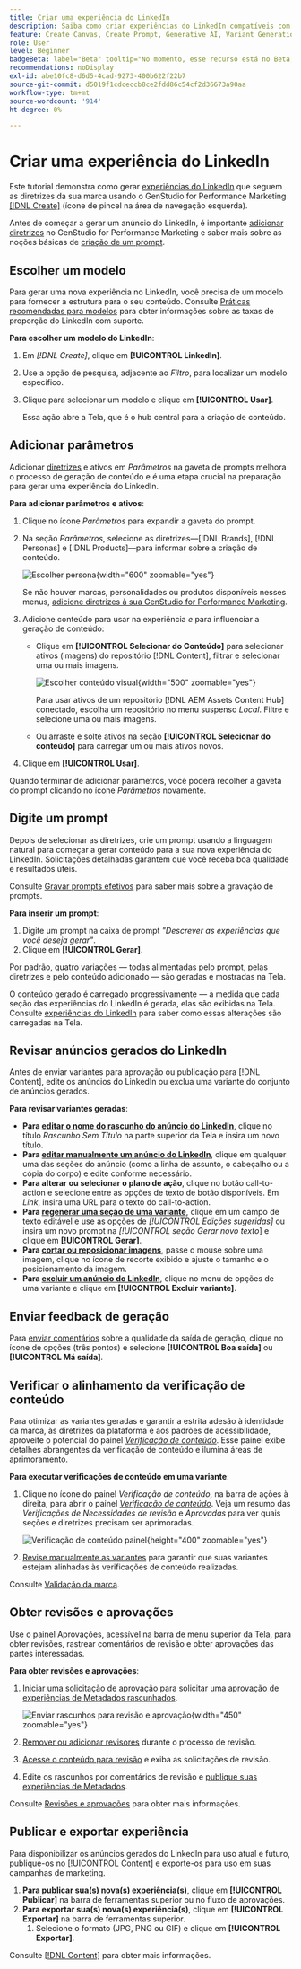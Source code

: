 ```yaml
---
title: Criar uma experiência do LinkedIn
description: Saiba como criar experiências do LinkedIn compatíveis com a marca com o Adobe GenStudio for Performance Marketing.
feature: Create Canvas, Create Prompt, Generative AI, Variant Generation, Content Generation
role: User
level: Beginner
badgeBeta: label="Beta" tooltip="No momento, esse recurso está no Beta, portanto, algumas funcionalidades podem estar limitadas ou sujeitas a alterações."
recommendations: noDisplay
exl-id: abe10fc8-d6d5-4cad-9273-400b622f22b7
source-git-commit: d5019f1cdceccb8ce2fdd86c54cf2d36673a90aa
workflow-type: tm+mt
source-wordcount: '914'
ht-degree: 0%

---
```


# Criar uma experiência do LinkedIn

Este tutorial demonstra como gerar [experiências do LinkedIn](/help/user-guide/create/meta-experiences.md) que seguem as diretrizes da sua marca usando o GenStudio for Performance Marketing [[!DNL Create]](/help/user-guide/create/overview.md) (ícone de pincel na área de navegação esquerda).

Antes de começar a gerar um anúncio do LinkedIn, é importante [adicionar diretrizes](/help/user-guide/guidelines/add-guidelines.md) no GenStudio for Performance Marketing e saber mais sobre as noções básicas de [criação de um prompt](/help/user-guide/effective-prompts.md).

## Escolher um modelo

Para gerar uma nova experiência no LinkedIn, você precisa de um modelo para fornecer a estrutura para o seu conteúdo. Consulte [Práticas recomendadas para modelos](/help/user-guide/content/best-practices-for-templates.md#follow-channel-specific-template-guidelines) para obter informações sobre as taxas de proporção do LinkedIn com suporte.

**Para escolher um modelo do LinkedIn**:

1. Em _[!DNL Create]_, clique em **[!UICONTROL LinkedIn]**.
1. Use a opção de pesquisa, adjacente ao _Filtro_, para localizar um modelo específico.
1. Clique para selecionar um modelo e clique em **[!UICONTROL Usar]**.

   Essa ação abre a Tela, que é o hub central para a criação de conteúdo.

## Adicionar parâmetros

Adicionar [diretrizes](/help/user-guide/guidelines/overview.md) e ativos em _Parâmetros_ na gaveta de prompts melhora o processo de geração de conteúdo e é uma etapa crucial na preparação para gerar uma experiência do LinkedIn.

**Para adicionar parâmetros e ativos**:

1. Clique no ícone _Parâmetros_ para expandir a gaveta do prompt.
1. Na seção _Parâmetros_, selecione as diretrizes—[!DNL Brands], [!DNL Personas] e [!DNL Products]—para informar sobre a criação de conteúdo.

   ![Escolher persona](/help/assets/persona-select.png){width="600" zoomable="yes"}

   Se não houver marcas, personalidades ou produtos disponíveis nesses menus, [adicione diretrizes à sua GenStudio for Performance Marketing](/help/user-guide/guidelines/add-guidelines.md).

1. Adicione conteúdo para usar na experiência *e* para influenciar a geração de conteúdo:
   * Clique em **[!UICONTROL Selecionar do Conteúdo]** para selecionar ativos (imagens) do repositório [!DNL Content], filtrar e selecionar uma ou mais imagens.

     ![Escolher conteúdo visual](/help/assets/content-select-meta.png){width="500" zoomable="yes"}

     Para usar ativos de um repositório [!DNL AEM Assets Content Hub] conectado, escolha um repositório no menu suspenso _Local_. Filtre e selecione uma ou mais imagens.

   * Ou arraste e solte ativos na seção **[!UICONTROL Selecionar do conteúdo]** para carregar um ou mais ativos novos.
1. Clique em **[!UICONTROL Usar]**.

Quando terminar de adicionar parâmetros, você poderá recolher a gaveta do prompt clicando no ícone _Parâmetros_ novamente.

## Digite um prompt

Depois de selecionar as diretrizes, crie um prompt usando a linguagem natural para começar a gerar conteúdo para a sua nova experiência do LinkedIn. Solicitações detalhadas garantem que você receba boa qualidade e resultados úteis.

Consulte [Gravar prompts efetivos](/help/user-guide/effective-prompts.md) para saber mais sobre a gravação de prompts.

**Para inserir um prompt**:

1. Digite um prompt na caixa de prompt _&quot;Descrever as experiências que você deseja gerar&quot;_.
1. Clique em **[!UICONTROL Gerar]**.

Por padrão, quatro variações — todas alimentadas pelo prompt, pelas diretrizes e pelo conteúdo adicionado — são geradas e mostradas na Tela.

O conteúdo gerado é carregado progressivamente — à medida que cada seção das experiências do LinkedIn é gerada, elas são exibidas na Tela. Consulte [experiências do LinkedIn](/help/user-guide/create/linkedin-experiences.md#progressive-loading) para saber como essas alterações são carregadas na Tela.

## Revisar anúncios gerados do LinkedIn

Antes de enviar variantes para aprovação ou publicação para [!DNL Content], edite os anúncios do LinkedIn ou exclua uma variante do conjunto de anúncios gerados.

**Para revisar variantes geradas**:

* **Para [editar o nome do rascunho do anúncio do LinkedIn](/help/user-guide/create/manage-variants.md#change-draft-name)**, clique no título _Rascunho Sem Título_ na parte superior da Tela e insira um novo título.
* **Para [editar manualmente um anúncio do LinkedIn](/help/user-guide/create/manage-variants.md#manually-edit-text)**, clique em qualquer uma das seções do anúncio (como a linha de assunto, o cabeçalho ou a cópia do corpo) e edite conforme necessário.
* **Para alterar ou selecionar o plano de ação**, clique no botão call-to-action e selecione entre as opções de texto de botão disponíveis. Em _Link_, insira uma URL para o texto do call-to-action.
* **Para [regenerar uma seção de uma variante](/help/user-guide/create/manage-variants.md#re-generate-sections)**, clique em um campo de texto editável e use as opções de _[!UICONTROL Edições sugeridas]_ ou insira um novo prompt na _[!UICONTROL seção Gerar novo texto_] e clique em **[!UICONTROL Gerar]**.
* **Para [cortar ou reposicionar imagens](/help/user-guide/create/manage-variants.md#crop-assets)**, passe o mouse sobre uma imagem, clique no ícone de recorte exibido e ajuste o tamanho e o posicionamento da imagem.
* **Para [excluir um anúncio do LinkedIn](/help/user-guide/create/manage-variants.md#delete-variant)**, clique no menu de opções de uma variante e clique em **[!UICONTROL Excluir variante]**.

## Enviar feedback de geração

Para [enviar comentários](/help/user-guide/create/manage-variants.md#generation-feedback) sobre a qualidade da saída de geração, clique no ícone de opções (três pontos) e selecione **[!UICONTROL Boa saída]** ou **[!UICONTROL Má saída]**.

## Verificar o alinhamento da verificação de conteúdo

Para otimizar as variantes geradas e garantir a estrita adesão à identidade da marca, às diretrizes da plataforma e aos padrões de acessibilidade, aproveite o potencial do painel [_Verificação de conteúdo_](/help/user-guide/guidelines/brand-validation.md#content-check-panel). Esse painel exibe detalhes abrangentes da verificação de conteúdo e ilumina áreas de aprimoramento.

**Para executar verificações de conteúdo em uma variante**:

1. Clique no ícone do painel _Verificação de conteúdo_, na barra de ações à direita, para abrir o painel [_Verificação de conteúdo_](/help/user-guide/guidelines/brand-validation.md#content-check-panel). Veja um resumo das *Verificações de Necessidades de revisão* e *Aprovadas* para ver quais seções e diretrizes precisam ser aprimoradas.

   ![_Verificação de conteúdo_ painel](/help/assets/content-check-panel.png){height="400" zoomable="yes"}

1. [Revise manualmente as variantes](#revise-generated-variants) para garantir que suas variantes estejam alinhadas às verificações de conteúdo realizadas.

Consulte [Validação da marca](/help/user-guide/guidelines/brand-validation.md).

## Obter revisões e aprovações

Use o painel Aprovações, acessível na barra de menu superior da Tela, para obter revisões, rastrear comentários de revisão e obter aprovações das partes interessadas.

**Para obter revisões e aprovações**:

1. [Iniciar uma solicitação de aprovação](/help/user-guide/approvals/request-review.md) para solicitar uma [aprovação de experiências de Metadados rascunhados](/help/user-guide/approvals/approve-content.md).

   ![Enviar rascunhos para revisão e aprovação](/help/assets/send-approval-meta.png){width="450" zoomable="yes"}

1. [Remover ou adicionar revisores](/help/user-guide/approvals/review-and-edit.md#manage-approvals) durante o processo de revisão.
1. [Acesse o conteúdo para revisão](/help/user-guide/approvals/review-and-edit.md#access-content-for-review) e exiba as solicitações de revisão.
1. Edite os rascunhos por comentários de revisão e [publique suas experiências de Metadados](#publish-and-export-experience).

Consulte [Revisões e aprovações](/help/user-guide/approvals/overview.md) para obter mais informações.

## Publicar e exportar experiência

Para disponibilizar os anúncios gerados do LinkedIn para uso atual e futuro, publique-os no [!UICONTROL Content] e exporte-os para uso em suas campanhas de marketing.

1. **Para publicar sua(s) nova(s) experiência(s)**, clique em **[!UICONTROL Publicar]** na barra de ferramentas superior ou no fluxo de aprovações.
1. **Para exportar sua(s) nova(s) experiência(s)**, clique em **[!UICONTROL Exportar]** na barra de ferramentas superior.
   1. Selecione o formato (JPG, PNG ou GIF) e clique em **[!UICONTROL Exportar]**.

Consulte [[!DNL Content]](/help/user-guide/content/overview.md#search-and-find-approved-content) para obter mais informações.
